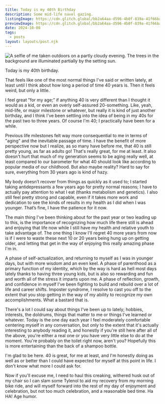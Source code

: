 ```yaml
---
title: Today is my 40th Birthday
description: Some mid-life navel gazing.
listingImage: https://cdn.glitch.global/bb2a64aa-d596-4b0f-839a-41f66ba7056e/a-very-40-selfie-haha-millennials.jpeg?v=1728520658922
previewImage: https://cdn.glitch.global/bb2a64aa-d596-4b0f-839a-41f66ba7056e/a-very-40-selfie-haha-millennials-preview.jpeg?v=1728584904751
date: 2024-10-08
tags:
  - posts
layout: layouts/post.njk
---
```


<img class="big-image" src="https://cdn.glitch.global/bb2a64aa-d596-4b0f-839a-41f66ba7056e/a-very-40-selfie-haha-millennials.jpeg?v=1728520658922" alt="A selfie of me taken outdoors on a partly cloudy evening. The trees in the background are illuminated partially by the setting sun.">

Today is my 40th birthday.

That feels like one of the most normal things I've said or written lately, at least until I think about how long a period of time 40 years is. Then it feels weird, but only a little.

I feel great "for my age;” if anything 40 is very different than I thought it would as a kid, or even an overly self-assured 20-something. Like, yeah, mid-life, or major milestone or whatever, but really it is kind of just another birthday, and I think I've been settling into the idea of being in my 40s for the past two to three years. Of course I'm 40; I practically have been for a while.

Previous life milestones felt way more consequential to me in terms of "aging" and the inevitable passage of time. I have the benefit of more perspective now but I realize, as so many have before me, that 40 is still pretty young, as far as adults go! That's really great, for me at least. It also doesn't hurt that much of my generation seems to be aging really well, at least compared to our barometer for what 40 should look like according to popular media of our childhood. But also maybe reality? Hard to say for sure, everything from 30 years ago is kind of hazy.

My body doesn’t recover from things as quickly as it used to; I started taking antidepressants a few years ago for pretty normal reasons; I have to actually pay attention to what I eat (thanks metabolism and genetics). I also still feel pretty strong and capable, even if it takes more work and dedication to see the kinds of results in my health as I did when I was younger. That’s fine, I have the patience for it now.

The main thing I've been thinking about for the past year or two leading up to this, is the importance of recognizing how much life there still is ahead and enjoying that life now while I still have my health and relative youth to take advantage of. The one thing I know I'll regret 40 more years from now is if I were to waste these next 10 or 20 years being hung up on getting older, and letting that get in the way of enjoying this really amazing phase I'm in.

A phase of self-actualization, and returning to myself as I was in younger days, but with more wisdom and an even keel. A phase of parenthood as a primary function of my identity, which by the way is hard as hell most days lately thanks to having three young kids, but is also so rewarding and fun and worth all of the stress it imparts upon me. A phase of reflection, growth, and confidence in myself I've been fighting to build and rebuild over a lot of life and career shifts. Imposter syndrome, I resolve to cast you off to the extent that you stop getting in the way of my ability to recognize my own accomplishments. What a bastard that is.

There's a lot I could say about things I've been up to lately; hobbies, interests, the doldrums, things that matter to me or things I've learned or whatever. Today is the one day each year I feel moderately comfortable centering myself in any conversation, but only to the extent that it's actually interesting to anybody reading it, and honestly if you're still here after all of the above, you're either a real one or you have very little else to do at the moment. You're probably on the toilet right now, aren't you? Hopefully this is more entertaining than the back of a shampoo bottle.

I'm glad to be here. 40 is great, for me at least, and I'm honestly doing as well as or better than I could have expected for myself at this point in life. I don't know what more I could ask for.

Now if you'll excuse me, I need to haul this creaking, withered husk out of my chair so I can slam some Tylenol to aid my recovery from my morning bike ride, and will myself forward into the rest of my day of enjoyment and celebration, but not too much celebration, and a reasonable bed time. Ha HA! Age humor.